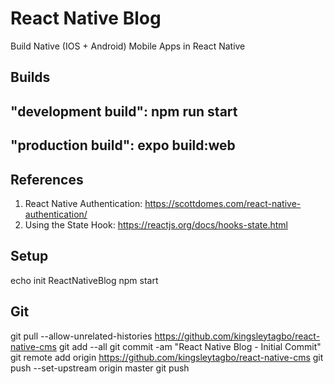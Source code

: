 # React Native Blog
Build Native (IOS + Android) Mobile Apps in React Native

## Builds
## "development build": npm run start
## "production build": expo build:web

## References
1. React Native Authentication: https://scottdomes.com/react-native-authentication/
2. Using the State Hook: https://reactjs.org/docs/hooks-state.html

## Setup
echo init ReactNativeBlog
npm start 

## Git
git pull --allow-unrelated-histories https://github.com/kingsleytagbo/react-native-cms
git add --all
git commit -am "React Native Blog - Initial Commit"
git remote add origin https://github.com/kingsleytagbo/react-native-cms
git push --set-upstream origin master
git push
